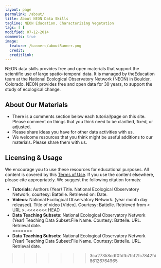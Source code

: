 ```yaml
---
layout: page
permalink: /about/
title: About NEON Data Skills
tagline: NEON Education, Characterizing Vegetation
tags: [ ]
modified: 07-12-2014
comments: true
image:
  feature: /banners/aboutBanner.png
  credit:
  creditlink: 
---
```


NEON data skills provides free and open materials that support the scientific 
use of large spatio-temporal data. It is managed by theEducation team at 
the National Ecological Observatory Network (NEON) in Boulder, Colorado. NEON 
provides free and open data for 30 years, to support the study of ecological 
change.


## About Our Materials

* There is a comments section below each tutorial/page on this site. Please 
comment on things that you think need to be clarified, fixed, or adjusted. 
* Please share ideas you have for other data activities with us. 
* We welcome resources that you think might be useful additions to our 
materials. Please share them with us.

## Licensing & Usage

We encourage you to use these resources for educational purposes. All content is 
covered by this 
<a href="http://www.neonscience.org/about/terms-of-use" target="_blank">Terms of Use</a>. 
If you use the content elsewhere, please cite appropriately. We suggest the following citation
formats: 

* **Tutorials**: Authors (Year) Title. National Ecological Observatory Network, courtesy: Battelle. Retrieved on: Date.  
* **Videos**: National Ecological Observatory Network. (year month day released). Title of video [Video]. Courtesy: Battelle. Retrieved from  < URL >.
<<<<<<< HEAD
* **Data Teaching Subsets**: National Ecological Observatory Network (Year) Teaching Data Subset:File Name. Courtesy: Battelle. URL. Retrieval date.  
=======
* **Data Teaching Subsets**: National Ecological Observatory Network (Year) Teaching Data Subset:File Name. Courtesy: Battelle. URL. Retrieval date.  
>>>>>>> 3ca27358cdf0fdfb7fcf2fc7842fd86126764965
